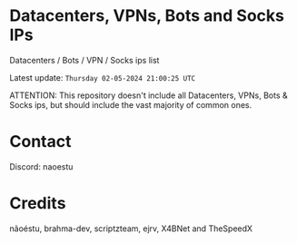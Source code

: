 # Datacenters, VPNs, Bots and Socks IPs
 
Datacenters / Bots / VPN / Socks ips list

Latest update: `Thursday 02-05-2024 21:00:25 UTC` 

ATTENTION: This repository doesn't include all Datacenters, VPNs, Bots & Socks ips, 
but should include the vast majority of common ones.

# Contact
Discord: naoestu

# Credits
nãoéstu, brahma-dev, scriptzteam, ejrv, X4BNet and TheSpeedX
